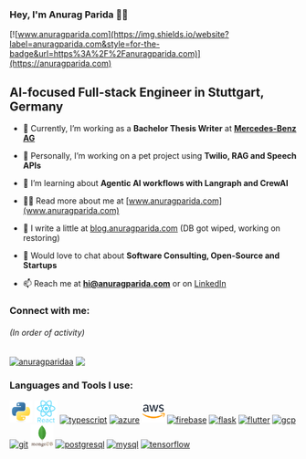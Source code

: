 ### Hey, I'm Anurag Parida 🙋‍♂️

[![www.anuragparida.com](https://img.shields.io/website?label=anuragparida.com&style=for-the-badge&url=https%3A%2F%2Fanuragparida.com)](https://anuragparida.com)

## AI-focused Full-stack Engineer in Stuttgart, Germany

- 🏢 Currently, I’m working as a **Bachelor Thesis Writer** at [**Mercedes-Benz AG**](https://group.mercedes-benz.com/careers/about-us/mercedes-benz-operating-system/)

- 🔭 Personally, I’m working on a pet project using **Twilio, RAG and Speech APIs**

- 🌱 I’m learning about **Agentic AI workflows with Langraph and CrewAI**

- 👨‍💻 Read more about me at [www.anuragparida.com](www.anuragparida.com)

- 🤝 I write a little at [blog.anuragparida.com](blog.anuragparida.com) (DB got wiped, working on restoring)

- 💬 Would love to chat about **Software Consulting, Open-Source and Startups**

- 📫 Reach me at **hi@anuragparida.com** or on [LinkedIn](linkedin.com/in/anuragparida)

### Connect with me:

###### (In order of activity)

[<img align="center" src="https://img.shields.io/badge/hi@anuragparida.com-ee6622?style=for-the-badge&logo=About.me&logoColor=white" alt="anuragparidaa"/>](mailto:hi@anuragparida.com)
[<img align="center" src="https://img.shields.io/badge/anuragparida-0077B5?style=for-the-badge&logo=linkedin&logoColor=white"/>](https://linkedin.com/in/anuragparida)
<br/>

### Languages and Tools I use:

[<img src="https://raw.githubusercontent.com/devicons/devicon/master/icons/python/python-original.svg" alt="python" width="40" height="40"/>](https://www.python.org)
[<img src="https://raw.githubusercontent.com/devicons/devicon/master/icons/react/react-original-wordmark.svg" alt="react" width="40" height="40"/>](https://reactjs.org/)
[<img src="https://cdn.jsdelivr.net/gh/devicons/devicon@latest/icons/typescript/typescript-original.svg" alt="typescript" width="40" height="40"/>](https://www.typescriptlang.org/)
[<img src="https://www.vectorlogo.zone/logos/microsoft_azure/microsoft_azure-icon.svg" alt="azure" width="40" height="40"/>](https://azure.microsoft.com/)
[<img src="https://raw.githubusercontent.com/devicons/devicon/master/icons/amazonwebservices/amazonwebservices-original-wordmark.svg" alt="aws" width="40" height="40"/>](https://aws.amazon.com)
[<img src="https://www.vectorlogo.zone/logos/firebase/firebase-icon.svg" alt="firebase" width="40" height="40"/>](https://firebase.google.com/)
[<img src="https://cdn.jsdelivr.net/gh/devicons/devicon@latest/icons/flask/flask-original.svg" alt="flask" width="40" height="40"/>](https://flask.palletsprojects.com/)
[<img src="https://www.vectorlogo.zone/logos/flutterio/flutterio-icon.svg" alt="flutter" width="40" height="40"/>](https://flutter.dev)
[<img src="https://www.vectorlogo.zone/logos/google_cloud/google_cloud-icon.svg" alt="gcp" width="40" height="40"/>](https://cloud.google.com)
[<img src="https://www.vectorlogo.zone/logos/git-scm/git-scm-icon.svg" alt="git" width="40" height="40"/>](https://git-scm.com/)
[<img src="https://raw.githubusercontent.com/devicons/devicon/master/icons/mongodb/mongodb-original-wordmark.svg" alt="mongodb" width="40" height="40"/>](https://www.mongodb.com/)
[<img src="https://cdn.jsdelivr.net/gh/devicons/devicon@latest/icons/postgresql/postgresql-original.svg" alt="postgresql" width="40" height="40"/>](https://www.postgresql.org/)
[<img src="https://cdn.jsdelivr.net/gh/devicons/devicon@latest/icons/mysql/mysql-original.svg" alt="mysql" width="40" height="40"/>](https://www.mysql.com/)
[<img src="https://www.vectorlogo.zone/logos/tensorflow/tensorflow-icon.svg" alt="tensorflow" width="40" height="40"/>](https://www.tensorflow.org)<br/>

<!-- --- -->

<!--### 🎧 What I'm vibing to right now:

[![Spotify](https://spotify-now-playing-kappa-navy.vercel.app/api/spotify)](https://open.spotify.com/user/anuragparida)-->

<!-- ---

<details>
  <summary>⚡ Recent GitHub Open Source Activity</summary> -->

<!--START_SECTION:activity-->
<!--END_SECTION:activity-->

<!-- </details>

<details>
  <summary>⚡ GitHub Stats</summary><br/>

![Anurag's GitHub stats](https://githubreadmestatspersonal.vercel.app/api?username=anuragparida&count_private=true&show_icons=true&theme=nightowl&hide_border=true&hide=stars,contribs)

</details> -->
